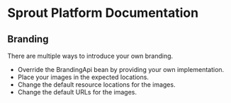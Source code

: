 # Sprout Platform Documentation

## Branding

There are multiple ways to introduce your own branding.  

- Override the BrandingApi bean by providing your own implementation.
- Place your images in the expected locations.
- Change the default resource locations for the images.
- Change the default URLs for the images.

